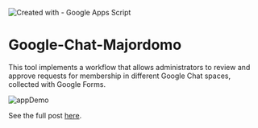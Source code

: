 ![Created with - Google Apps Script](https://img.shields.io/static/v1?label=Created+with&message=Google+Apps+Script&color=blue)
# Google-Chat-Majordomo
This tool implements a workflow that allows administrators to review and approve requests for membership in different Google Chat spaces, collected with Google Forms.


![appDemo](https://pablofelip.online/media/posts/50/Chat-Space-Forms-approval-workflow.gif)

See the full post [here](https://pablofelip.online/adding-users-chat-apps-script/).
